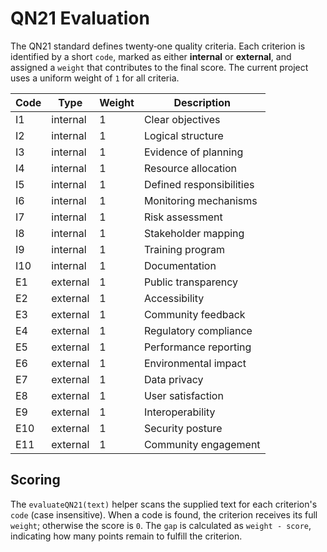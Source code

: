 # QN21 Evaluation

The QN21 standard defines twenty‑one quality criteria. Each criterion is
identified by a short `code`, marked as either **internal** or **external**, and
assigned a `weight` that contributes to the final score. The current project
uses a uniform weight of `1` for all criteria.

| Code | Type | Weight | Description |
| ---- | ----- | ------ | ----------- |
| I1 | internal | 1 | Clear objectives |
| I2 | internal | 1 | Logical structure |
| I3 | internal | 1 | Evidence of planning |
| I4 | internal | 1 | Resource allocation |
| I5 | internal | 1 | Defined responsibilities |
| I6 | internal | 1 | Monitoring mechanisms |
| I7 | internal | 1 | Risk assessment |
| I8 | internal | 1 | Stakeholder mapping |
| I9 | internal | 1 | Training program |
| I10 | internal | 1 | Documentation |
| E1 | external | 1 | Public transparency |
| E2 | external | 1 | Accessibility |
| E3 | external | 1 | Community feedback |
| E4 | external | 1 | Regulatory compliance |
| E5 | external | 1 | Performance reporting |
| E6 | external | 1 | Environmental impact |
| E7 | external | 1 | Data privacy |
| E8 | external | 1 | User satisfaction |
| E9 | external | 1 | Interoperability |
| E10 | external | 1 | Security posture |
| E11 | external | 1 | Community engagement |

## Scoring

The `evaluateQN21(text)` helper scans the supplied text for each criterion's
`code` (case insensitive). When a code is found, the criterion receives its full
`weight`; otherwise the score is `0`. The `gap` is calculated as
`weight - score`, indicating how many points remain to fulfill the criterion.

